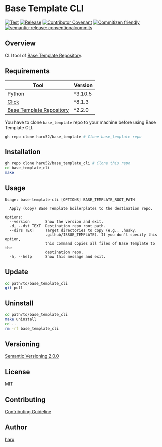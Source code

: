 # Base Template CLI

[![Test](https://github.com/haru52/base_template_cli/actions/workflows/test.yml/badge.svg)](https://github.com/haru52/base_template_cli/actions/workflows/test.yml)
[![Release](https://github.com/haru52/base_template_cli/actions/workflows/release.yml/badge.svg)](https://github.com/haru52/base_template_cli/actions/workflows/release.yml)
[![Contributor Covenant](https://img.shields.io/badge/Contributor%20Covenant-2.1-4baaaa.svg)](CODE_OF_CONDUCT.md)
[![Commitizen friendly](https://img.shields.io/badge/commitizen-friendly-brightgreen.svg)](https://commitizen.github.io/cz-cli/)
[![semantic-release: conventionalcommits](https://img.shields.io/badge/semantic--release-conventionalcommits-e10079?logo=semantic-release)](https://github.com/semantic-release/semantic-release)

## Overview

CLI tool of [Base Template Repository](https://github.com/haru52/base_template#readme).

## Requirements

| Tool                                                                | Version |
| ------------------------------------------------------------------- | ------- |
| Python                                                              | ^3.10.5 |
| [Click](https://click.palletsprojects.com/)                         | ^8.1.3  |
| [Base Template Repository](https://github.com/haru52/base_template) | ^2.2.0  |

You have to clone `base_template` repo to your machine before using Base Template CLI.

```sh
gh repo clone haru52/base_template # Clone base_template repo
```

## Installation

```sh
gh repo clone haru52/base_template_cli # Clone this repo
cd base_template_cli
make
```

## Usage

```console
Usage: base-template-cli [OPTIONS] BASE_TEMPLATE_ROOT_PATH

  Apply (Copy) Base Template boilerplates to the destination repo.

Options:
  --version       Show the version and exit.
  -d, --dst TEXT  Destination repo root path.
  --dirs TEXT     Target directories to copy (e.g., .husky,
                  .github/ISSUE_TEMPLATE). If you don't specify this option,
                  this command copies all files of Base Template to the
                  destination repo.
  -h, --help      Show this message and exit.
```

## Update

```sh
cd path/to/base_template_cli
git pull
```

## Uninstall

```sh
cd path/to/base_template_cli
make uninstall
cd ..
rm -rf base_template_cli
```

## Versioning

[Semantic Versioning 2.0.0](https://semver.org/spec/v2.0.0.html)

## License

[MIT](LICENSE)

## Contributing

[Contributing Guideline](CONTRIBUTING.md)

<!-- vale Microsoft.Vocab = NO -->

## Author
<!-- vale Microsoft.Vocab = YES -->

[haru](https://haru52.com/)
